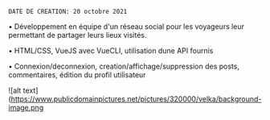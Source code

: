     DATE DE CREATION: 20 octobre 2021

• Développement en équipe d'un réseau social pour les voyageurs leur permettant de partager leurs lieux visités.

• HTML/CSS, VueJS avec VueCLI, utilisation dune API fournis

• Connexion/deconnexion, creation/affichage/suppression des posts, commentaires, édition du profil utilisateur

![alt text](https://www.publicdomainpictures.net/pictures/320000/velka/background-image.png
